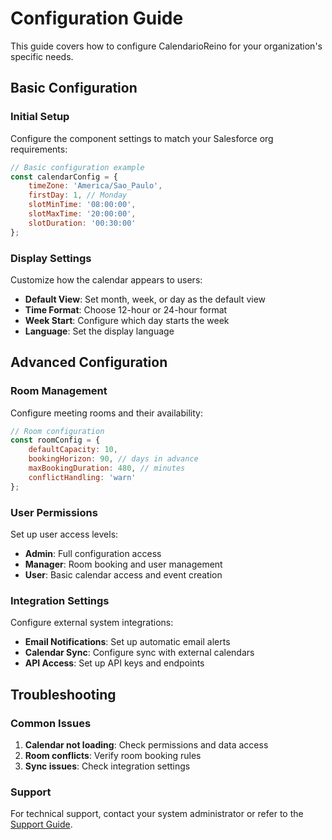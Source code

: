 # Configuration Guide

This guide covers how to configure CalendarioReino for your organization's specific needs.

## Basic Configuration

### Initial Setup

Configure the component settings to match your Salesforce org requirements:

```javascript
// Basic configuration example
const calendarConfig = {
    timeZone: 'America/Sao_Paulo',
    firstDay: 1, // Monday
    slotMinTime: '08:00:00',
    slotMaxTime: '20:00:00',
    slotDuration: '00:30:00'
};
```

### Display Settings

Customize how the calendar appears to users:

- **Default View**: Set month, week, or day as the default view
- **Time Format**: Choose 12-hour or 24-hour format
- **Week Start**: Configure which day starts the week
- **Language**: Set the display language

## Advanced Configuration

### Room Management

Configure meeting rooms and their availability:

```javascript
// Room configuration
const roomConfig = {
    defaultCapacity: 10,
    bookingHorizon: 90, // days in advance
    maxBookingDuration: 480, // minutes
    conflictHandling: 'warn'
};
```

### User Permissions

Set up user access levels:

- **Admin**: Full configuration access
- **Manager**: Room booking and user management
- **User**: Basic calendar access and event creation

### Integration Settings

Configure external system integrations:

- **Email Notifications**: Set up automatic email alerts
- **Calendar Sync**: Configure sync with external calendars
- **API Access**: Set up API keys and endpoints

## Troubleshooting

### Common Issues

1. **Calendar not loading**: Check permissions and data access
2. **Room conflicts**: Verify room booking rules
3. **Sync issues**: Check integration settings

### Support

For technical support, contact your system administrator or refer to the [Support Guide](../pt/user-guide/support.md).
